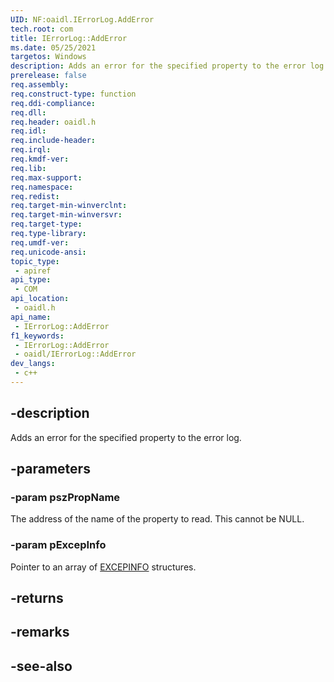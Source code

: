 ```yaml
---
UID: NF:oaidl.IErrorLog.AddError
tech.root: com
title: IErrorLog::AddError
ms.date: 05/25/2021
targetos: Windows
description: Adds an error for the specified property to the error log.
prerelease: false
req.assembly: 
req.construct-type: function
req.ddi-compliance: 
req.dll: 
req.header: oaidl.h
req.idl: 
req.include-header: 
req.irql: 
req.kmdf-ver: 
req.lib: 
req.max-support: 
req.namespace: 
req.redist: 
req.target-min-winverclnt: 
req.target-min-winversvr: 
req.target-type: 
req.type-library: 
req.umdf-ver: 
req.unicode-ansi: 
topic_type:
 - apiref
api_type:
 - COM
api_location:
 - oaidl.h
api_name:
 - IErrorLog::AddError
f1_keywords:
 - IErrorLog::AddError
 - oaidl/IErrorLog::AddError
dev_langs:
 - c++
---
```


## -description

Adds an error for the specified property to the error log.

## -parameters

### -param pszPropName

The address of the name of the property to read. This cannot be NULL.

### -param pExcepInfo

Pointer to an array of [EXCEPINFO](ns-oaidl-excepinfo.md) structures.

## -returns

## -remarks

## -see-also

